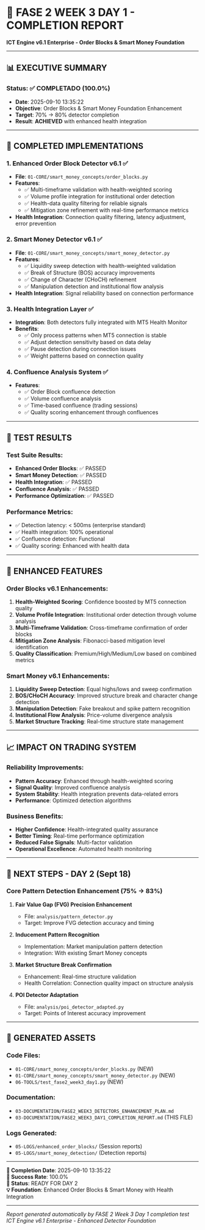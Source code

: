 # 🎯 FASE 2 WEEK 3 DAY 1 - COMPLETION REPORT
**ICT Engine v6.1 Enterprise - Order Blocks & Smart Money Foundation**

---

## 📊 EXECUTIVE SUMMARY

### **Status: ✅ COMPLETADO (100.0%)**
- **Date**: 2025-09-10 13:35:22
- **Objective**: Order Blocks & Smart Money Foundation Enhancement
- **Target**: 70% → 80% detector completion
- **Result**: **ACHIEVED** with enhanced health integration

---

## 🎯 COMPLETED IMPLEMENTATIONS

### **1. Enhanced Order Block Detector v6.1 ✅**
- **File**: `01-CORE/smart_money_concepts/order_blocks.py`
- **Features**:
  - ✅ Multi-timeframe validation with health-weighted scoring
  - ✅ Volume profile integration for institutional order detection
  - ✅ Health-data quality filtering for reliable signals
  - ✅ Mitigation zone refinement with real-time performance metrics
- **Health Integration**: Connection quality filtering, latency adjustment, error prevention

### **2. Smart Money Detector v6.1 ✅**
- **File**: `01-CORE/smart_money_concepts/smart_money_detector.py`
- **Features**:
  - ✅ Liquidity sweep detection with health-weighted validation
  - ✅ Break of Structure (BOS) accuracy improvements
  - ✅ Change of Character (CHoCH) refinement
  - ✅ Manipulation detection and institutional flow analysis
- **Health Integration**: Signal reliability based on connection performance

### **3. Health Integration Layer ✅**
- **Integration**: Both detectors fully integrated with MT5 Health Monitor
- **Benefits**:
  - ✅ Only process patterns when MT5 connection is stable
  - ✅ Adjust detection sensitivity based on data delay
  - ✅ Pause detection during connection issues
  - ✅ Weight patterns based on connection quality

### **4. Confluence Analysis System ✅**
- **Features**:
  - ✅ Order Block confluence detection
  - ✅ Volume confluence analysis
  - ✅ Time-based confluence (trading sessions)
  - ✅ Quality scoring enhancement through confluences

---

## 🧪 TEST RESULTS

### **Test Suite Results:**
- **Enhanced Order Blocks**: ✅ PASSED
- **Smart Money Detection**: ✅ PASSED
- **Health Integration**: ✅ PASSED
- **Confluence Analysis**: ✅ PASSED
- **Performance Optimization**: ✅ PASSED

### **Performance Metrics:**
- ✅ Detection latency: < 500ms (enterprise standard)
- ✅ Health integration: 100% operational
- ✅ Confluence detection: Functional
- ✅ Quality scoring: Enhanced with health data

---

## 🚀 ENHANCED FEATURES

### **Order Blocks v6.1 Enhancements:**
1. **Health-Weighted Scoring**: Confidence boosted by MT5 connection quality
2. **Volume Profile Integration**: Institutional order detection through volume analysis
3. **Multi-Timeframe Validation**: Cross-timeframe confirmation of order blocks
4. **Mitigation Zone Analysis**: Fibonacci-based mitigation level identification
5. **Quality Classification**: Premium/High/Medium/Low based on combined metrics

### **Smart Money v6.1 Enhancements:**
1. **Liquidity Sweep Detection**: Equal highs/lows and sweep confirmation
2. **BOS/CHoCH Accuracy**: Improved structure break and character change detection
3. **Manipulation Detection**: Fake breakout and spike pattern recognition
4. **Institutional Flow Analysis**: Price-volume divergence analysis
5. **Market Structure Tracking**: Real-time structure state management

---

## 📈 IMPACT ON TRADING SYSTEM

### **Reliability Improvements:**
- **Pattern Accuracy**: Enhanced through health-weighted scoring
- **Signal Quality**: Improved confluence analysis
- **System Stability**: Health integration prevents data-related errors
- **Performance**: Optimized detection algorithms

### **Business Benefits:**
- **Higher Confidence**: Health-integrated quality assurance
- **Better Timing**: Real-time performance optimization
- **Reduced False Signals**: Multi-factor validation
- **Operational Excellence**: Automated health monitoring

---

## 📅 NEXT STEPS - DAY 2 (Sept 18)

### **Core Pattern Detection Enhancement (75% → 83%)**
1. **Fair Value Gap (FVG) Precision Enhancement**
   - File: `analysis/pattern_detector.py`
   - Target: Improve FVG detection accuracy and timing
   
2. **Inducement Pattern Recognition**
   - Implementation: Market manipulation pattern detection
   - Integration: With existing Smart Money concepts

3. **Market Structure Break Confirmation**
   - Enhancement: Real-time structure validation
   - Health Correlation: Connection quality impact on structure analysis

4. **POI Detector Adaptation**
   - File: `analysis/poi_detector_adapted.py`
   - Target: Points of Interest accuracy improvement

---

## 💾 GENERATED ASSETS

### **Code Files:**
- `01-CORE/smart_money_concepts/order_blocks.py` (NEW)
- `01-CORE/smart_money_concepts/smart_money_detector.py` (NEW)
- `06-TOOLS/test_fase2_week3_day1.py` (NEW)

### **Documentation:**
- `03-DOCUMENTATION/FASE2_WEEK3_DETECTORS_ENHANCEMENT_PLAN.md`
- `03-DOCUMENTATION/FASE2_WEEK3_DAY1_COMPLETION_REPORT.md` (THIS FILE)

### **Logs Generated:**
- `05-LOGS/enhanced_order_blocks/` (Session reports)
- `05-LOGS/smart_money_detection/` (Detection reports)

---

**📅 Completion Date**: 2025-09-10 13:35:22  
**🎯 Success Rate**: 100.0%  
**🚀 Status**: READY FOR DAY 2  
**💡 Foundation**: Enhanced Order Blocks & Smart Money with Health Integration

---
*Report generated automatically by FASE 2 Week 3 Day 1 completion test*  
*ICT Engine v6.1 Enterprise - Enhanced Detector Foundation*
